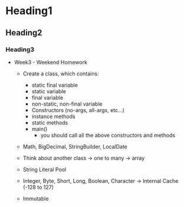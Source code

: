# Heading1
## Heading2
### Heading3

- Week3 - Weekend Homework
  - Create a class, which contains:
    - static final variable
    - static variable
    - final variable
    - non-static, non-final variable
    - Constructors (no-args, all-args, etc...)
    - instance methods
    - static methods
    - main()
      - you should call all the above constructors and methods
  
  - Math, BigDecimal, StringBuilder, LocalDate
  - Think about another class -> one to many -> array

  - String Literal Pool
  - Integer, Byte, Short, Long, Boolean, Character -> Internal Cache (-128 to 127)
  - Immutable
